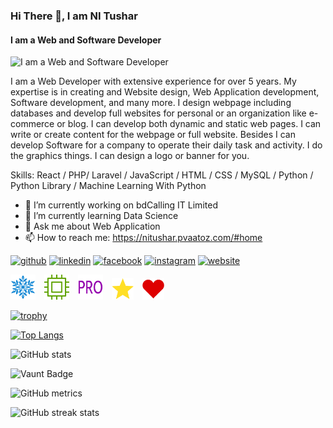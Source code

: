 ### Hi There 👋, I am NI Tushar
#### I am a Web and Software Developer
![I am a Web and Software Developer]("https://en.idei.club/uploads/posts/2023-06/1685947597_en-idei-club-p-dark-room-computer-dizain-1.jpg")

I am a Web Developer with extensive experience for over 5 years. My expertise is in creating and Website design, Web Application development, Software development, and many more. I design webpage including databases and develop full websites for personal or an organization like e-commerce or blog. I can develop both dynamic and static web pages. I can write or create content for the webpage or full website. Besides I can develop Software for a company to operate their daily task and activity. I do the graphics things. I can design a logo or banner for you.

Skills: React / PHP/ Laravel / JavaScript / HTML / CSS / MySQL / Python / Python Library / Machine Learning With Python

- 🔭 I’m currently working on bdCalling IT Limited 
- 🌱 I’m currently learning Data Science 
- 💬 Ask me about Web Application 
- 📫 How to reach me: https://nitushar.pvaatoz.com/#home 


[<img src='https://cdn.jsdelivr.net/npm/simple-icons@3.0.1/icons/github.svg' alt='github' height='40'>](https://github.com/NI-Tushar)  [<img src='https://cdn.jsdelivr.net/npm/simple-icons@3.0.1/icons/linkedin.svg' alt='linkedin' height='40'>](https://www.linkedin.com/in/https://www.linkedin.com/in/ni-tushar-858b31236//)  [<img src='https://cdn.jsdelivr.net/npm/simple-icons@3.0.1/icons/facebook.svg' alt='facebook' height='40'>](https://www.facebook.com/https://www.facebook.com/profile.php?id=100017143892899)  [<img src='https://cdn.jsdelivr.net/npm/simple-icons@3.0.1/icons/instagram.svg' alt='instagram' height='40'>](https://www.instagram.com/https://www.instagram.com/ni_tushar06//)  [<img src='https://cdn.jsdelivr.net/npm/simple-icons@3.0.1/icons/icloud.svg' alt='website' height='40'>](https://nitushar.pvaatoz.com/#home)  

<a href='https://archiveprogram.github.com/'><img src='https://raw.githubusercontent.com/acervenky/animated-github-badges/master/assets/acbadge.gif' width='40' height='40'></a> <a href='https://docs.github.com/en/developers'><img src='https://raw.githubusercontent.com/acervenky/animated-github-badges/master/assets/devbadge.gif' width='40' height='40'></a> <a href='https://github.com/pricing'><img src='https://raw.githubusercontent.com/acervenky/animated-github-badges/master/assets/pro.gif' width='40' height='40'></a> <a href='https://stars.github.com/'><img src='https://raw.githubusercontent.com/acervenky/animated-github-badges/master/assets/starbadge.gif' width='35' height='35'></a> <a href='https://docs.github.com/en/github/supporting-the-open-source-community-with-github-sponsors'><img src='https://raw.githubusercontent.com/acervenky/animated-github-badges/master/assets/sponsorbadge.gif' width='35' height='35'></a> 

[![trophy](https://github-profile-trophy.vercel.app/?username=NI-Tushar)](https://github.com/ryo-ma/github-profile-trophy)

[![Top Langs](https://github-readme-stats.vercel.app/api/top-langs/?username=NI-Tushar)](https://github.com/anuraghazra/github-readme-stats)

![GitHub stats](https://github-readme-stats.vercel.app/api?username=NI-Tushar&show_icons=true&count_private=true)  

![Vaunt Badge](https://api.vaunt.dev/v1/github/entities/NI-Tushar/contributions?format=svg&private=true)  

![GitHub metrics](https://metrics.lecoq.io/NI-Tushar)  

![GitHub streak stats](https://streak-stats.demolab.com/?user=NI-Tushar)  

